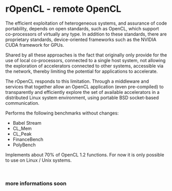 # rOpenCL - remote OpenCL

The efficient exploitation of heterogeneous systems, and assurance of code portability, depends on open standards, such as OpenCL, which support co-processors of virtually any type. In addition to these standards, there are proprietary standards, device-oriented frameworks such as the NVIDIA CUDA framework for GPUs.

Shared by all these approaches is the fact that originally only provide for the use of local co-processors, connected to a single host system, not allowing the exploration of accelerators connected to other systems, accessible via the network, thereby limiting the potential for applications to accelerate.

The rOpenCL responds to this limitation. Through a middleware and services that together allow an OpenCL application (even pre-compiled) to transparently and efficiently explore the set of available accelerators in a distributed Linux system environment, using portable BSD socket-based communication.












Performs the following benchmarks without changes:
<ul><li>Babel Stream</li><li>CL_Mem</li><li>CL_Peak</li><li>FinanceBench</li><li>PolyBench</li></ul>

Implements about 70% of OpenCL 1.2 functions.
For now it is only possible to use on Linux / Unix systems.

<br/><h3>more informations soon</h3>
